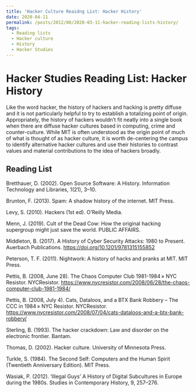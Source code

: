 ```yaml
---
title: 'Hacker Culture Reaidng List: Hacker History'
date: 2020-04-11
permalink: /posts/2012/08/2020-03-11-hacker-reading-lists-history/
tags:
  - Reading lists
  - Hacker culture
  - History
  - Hacker Studies
---
```


Hacker Studies Reading List: Hacker History
====
Like the word hacker, the history of hackers and hacking is pretty diffuse and it is not particularly helpful to try to establish a totalizing point of origin. Appropriately, the history of hackers wouldn’t fit neatly into a single book when there are diffuse hacker cultures based in computing, crime and counter-culture. While MIT is often understood as the origin point of much of what is thought of as hacker culture, it is worth de-centering the campus to identify alternative hacker cultures and use their histories to contrast values and material contributions to the idea of hackers broadly. 

Reading List
----
Bretthauer, D. (2002). Open Source Software: A History. Information Technology and Libraries, 1(21), 3–10.

Brunton, F. (2013). Spam: A shadow history of the internet. MIT Press.

Levy, S. (2010). Hackers (1st ed). O’Reilly Media.

Menn, J. (2019). Cult of the Dead Cow: How the original hacking supergroup might just save the world. PUBLIC AFFAIRS.

Middleton, B. (2017). A History of Cyber Security Attacks: 1980 to Present. Auerbach Publications. https://doi.org/10.1201/9781315155852

Peterson, T. F. (2011). Nightwork: A history of hacks and pranks at MIT. MIT Press.

Pettis, B. (2008, June 28). The Chaos Computer Club 1981-1984 » NYC Resistor. NYCResistor. https://www.nycresistor.com/2008/06/28/the-chaos-computer-club-1981-1984/

Pettis, B. (2008, July 4). Cats, Dataloos, and a BTX Bank Robbery – The CCC in 1984 » NYC Resistor. NYCResistor. https://www.nycresistor.com/2008/07/04/cats-dataloos-and-a-btx-bank-robbery/

Sterling, B. (1993). The hacker crackdown: Law and disorder on the electronic frontier. Bantam.

Thomas, D. (2002). Hacker culture. University of Minnesota Press.

Turkle, S. (1984). The Second Self: Computers and the Human Spirit (Twentieth Anniversary Edition). MIT Press.

Wasiak, P. (2012). ‘Illegal Guys’ A History of Digital Subcultures in Europe during the 1980s. Studies in Contemporary History, 9, 257–276.
